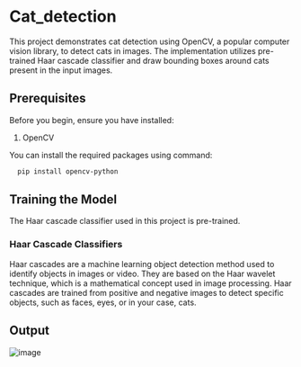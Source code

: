 # Cat_detection

This project demonstrates cat detection using OpenCV, a popular computer vision library, to detect cats in images. The implementation utilizes pre-trained Haar cascade classifier and draw bounding boxes around cats present in the input images.

## Prerequisites
Before you begin, ensure you have  installed:
1. OpenCV

You can install the required packages using command: 
```bash
  pip install opencv-python
```

##  Training the Model
The Haar cascade classifier used in this project is pre-trained.
### Haar Cascade Classifiers
Haar cascades are a machine learning object detection method used to identify objects in images or video. They are based on the Haar wavelet technique, which is a mathematical concept used in image processing. Haar cascades are trained from positive and negative images to detect specific objects, such as faces, eyes, or in your case, cats.
  
## Output
![image](https://github.com/Vikash0102/Cat_detection/assets/141572666/ff0a4884-f2e7-4f1d-ac5f-798651755ce2)
